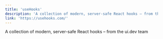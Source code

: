```yaml
---
title: 'useHooks'
description: 'A collection of modern, server-safe React hooks – from the ui.dev team'
link: 'https://usehooks.com/'
---
```

A collection of modern, server-safe React hooks – from the ui.dev team